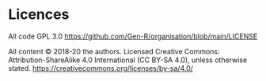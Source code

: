 # Licences

All code GPL 3.0 https://github.com/Gen-R/organisation/blob/main/LICENSE

All content © 2018-20 the authors. Licensed Creative Commons: Attribution-ShareAlike 4.0 International (CC BY-SA 4.0), unless otherwise stated. https://creativecommons.org/licenses/by-sa/4.0/

